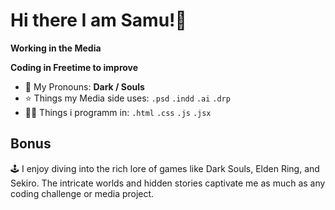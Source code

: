 # Hi there I am Samu!👋
**Working in the Media**

**Coding in Freetime to improve**

- 🌌 My Pronouns: **Dark / Souls**
- ⭐️ Things my Media side uses: `.psd` `.indd` `.ai` `.drp`
- 🧑‍💻 Things i programm in: `.html` `.css` `.js` `.jsx`

## Bonus
🕹️ I enjoy diving into the rich lore of games like Dark Souls, Elden Ring, and Sekiro. The intricate worlds and hidden stories captivate me as much as any coding challenge or media project.
<!--
**saemyyy/saemyyy** is a ✨ _special_ ✨ repository because its `README.md` (this file) appears on your GitHub profile.

Here are some ideas to get you started:

- 🔭 I’m currently working on ...
- 🌱 I’m currently learning ...
- 👯 I’m looking to collaborate on ...
- 🤔 I’m looking for help with ...
- 💬 Ask me about ...
- 📫 How to reach me: ...
- 😄 Pronouns: ...
- ⚡ Fun fact: ...
-->
